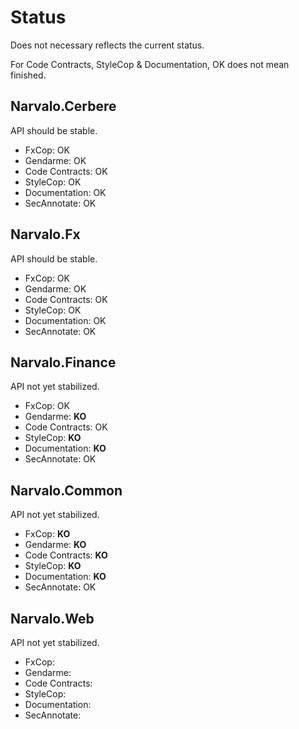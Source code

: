 Status
======

Does not necessary reflects the current status.

For Code Contracts, StyleCop & Documentation, OK does not mean finished.

Narvalo.Cerbere
---------------

API should be stable.
- FxCop: OK
- Gendarme: OK
- Code Contracts: OK
- StyleCop: OK
- Documentation: OK
- SecAnnotate: OK

Narvalo.Fx
------------

API should be stable.
- FxCop: OK
- Gendarme: OK
- Code Contracts: OK
- StyleCop: OK
- Documentation: OK
- SecAnnotate: OK

Narvalo.Finance
---------------

API not yet stabilized.
- FxCop: OK
- Gendarme: **KO**
- Code Contracts: OK
- StyleCop: **KO**
- Documentation: **KO**
- SecAnnotate: OK

Narvalo.Common
--------------

API not yet stabilized.
- FxCop: **KO**
- Gendarme: **KO**
- Code Contracts: **KO**
- StyleCop: **KO**
- Documentation: **KO**
- SecAnnotate: OK

Narvalo.Web
-----------

API not yet stabilized.
- FxCop:
- Gendarme:
- Code Contracts:
- StyleCop:
- Documentation:
- SecAnnotate: